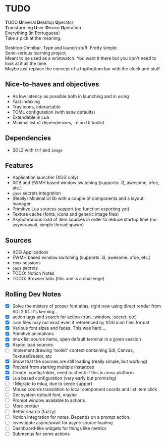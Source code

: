 # TUDO
**T**UDO **U**niveral **D**esktop **O**perator  
**T**ransforming **U**ser-**D**evice **O**peration  
Everything (in Portuguese)  
Take a pick at the meaning.  

Desktop Omnibar. Type and launch stuff. Pretty simple.  
Semi-serious learning project.  
Meant to be used as a wristwatch. You want it there but you don't need to look at it all the time.  
Maybe just replace the concept of a top/bottom bar with the clock and stuff  

## Nice-to-haves and objectives
- As low latency as possible both in launching and in using
- Fast indexing
- Tray icons, interactable
- TOML configuration (with sane defaults)
- Extendable in Lua
- Minimal list of dependencies, i.e no UI toolkit

## Dependencies
- SDL2 with `ttf` and `image`

## Features
- Application launcher (XDG only)
- XCB and EWMH based window switching (supports: i2, awesome, xfce, etc.)
- `pass` secrets integration
- (Really) Minimal UI lib with a couple of components and a layout manager
- Primitive Lua sources support (no function exporting yet)
- Texture cache (fonts, icons and generic image files)
- Asynchronous load of item sources in order to reduce startup time (no async/await, simple thread spawn)

## Sources
- XDG Applications
- EWMH based window switching (supports: i3, awesome, xfce, etc.)
- `tmux` sessions
- `pass` secrets
- TODO: Notion Notes
- TODO: Browser tabs (this one is a challenge)

## Rolling Dev Notes
- [x] Solve the mistery of proper font atlas, right now using direct render from SDL2 ttf. It's kerning...
- [x] action tags and search for action (:run, :window, :secret, etc)
- [x] Icon files may not exist even if referenced by XDG icon files format
- [x] Various font sizes and faces. This was hard....
- [x] Primitive animations
- [x] tmux list source items, open default terminal in a given session
- [x] Async load sources
- [ ] Implement drawing 'toolkit' context containing Sdl, Canvas, TextureCreator, etc
- [x] Show that the sources are still loading (really simple, but working)
- [x] Prevent from starting multiple instances
- [x] Create .config folder, need to check if this is cross platform
- [x] Lua based configuration (very early but promising)
- [ ] ! Migrate to mlua, due to serde support
- [ ] Mouse coords translation to local component coords and list item click
- [ ] Get system default font, maybe
- [ ] Prompt window available to actions
- [ ] More prettier  
- [ ] Better search (fuzzy)
- [ ] Notion integration for notes. Depends on a prompt action.
- [ ] Investigate async/await for async source loading
- [ ] Dashboard-like widgets for things like metrics
- [ ] Submenus for some actions
